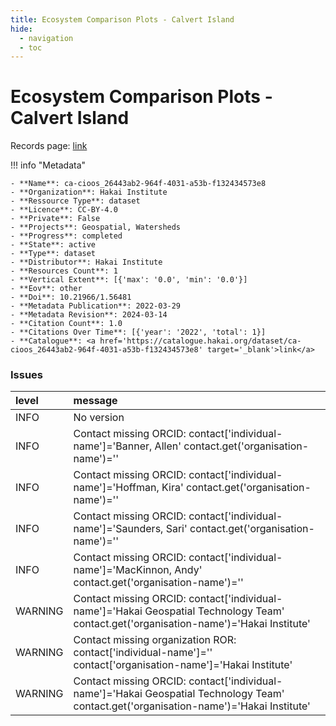 ```yaml
---
title: Ecosystem Comparison Plots - Calvert Island
hide:
  - navigation
  - toc
---
```


# Ecosystem Comparison Plots - Calvert Island

Records page: <a href='https://catalogue.hakai.org/dataset/ca-cioos_26443ab2-964f-4031-a53b-f132434573e8' target='_blank'>link</a>

<div id='map'></div>

!!! info "Metadata"
    
    - **Name**: ca-cioos_26443ab2-964f-4031-a53b-f132434573e8 
    - **Organization**: Hakai Institute 
    - **Ressource Type**: dataset 
    - **Licence**: CC-BY-4.0 
    - **Private**: False 
    - **Projects**: Geospatial, Watersheds 
    - **Progress**: completed 
    - **State**: active 
    - **Type**: dataset 
    - **Distributor**: Hakai Institute 
    - **Resources Count**: 1 
    - **Vertical Extent**: [{'max': '0.0', 'min': '0.0'}] 
    - **Eov**: other 
    - **Doi**: 10.21966/1.56481 
    - **Metadata Publication**: 2022-03-29 
    - **Metadata Revision**: 2024-03-14 
    - **Citation Count**: 1.0 
    - **Citations Over Time**: [{'year': '2022', 'total': 1}] 
    - **Catalogue**: <a href='https://catalogue.hakai.org/dataset/ca-cioos_26443ab2-964f-4031-a53b-f132434573e8' target='_blank'>link</a> 

### Issues

| level   | message                                                                                                                                 |
|:--------|:----------------------------------------------------------------------------------------------------------------------------------------|
| INFO    | No version                                                                                                                              |
| INFO    | Contact missing ORCID: contact['individual-name']='Banner, Allen' contact.get('organisation-name')=''                                   |
| INFO    | Contact missing ORCID: contact['individual-name']='Hoffman, Kira' contact.get('organisation-name')=''                                   |
| INFO    | Contact missing ORCID: contact['individual-name']='Saunders, Sari' contact.get('organisation-name')=''                                  |
| INFO    | Contact missing ORCID: contact['individual-name']='MacKinnon, Andy' contact.get('organisation-name')=''                                 |
| WARNING | Contact missing ORCID: contact['individual-name']='Hakai Geospatial Technology Team' contact.get('organisation-name')='Hakai Institute' |
| WARNING | Contact missing organization ROR:  contact['individual-name']='' contact['organisation-name']='Hakai Institute'                         |
| WARNING | Contact missing ORCID: contact['individual-name']='Hakai Geospatial Technology Team' contact.get('organisation-name')='Hakai Institute' |

<script>
   document.addEventListener("DOMContentLoaded", function() {
    var map = L.map('map').setView([51.505, -125.09], 5);
    L.tileLayer('https://tile.openstreetmap.org/{z}/{x}/{y}.png', {
        maxZoom: 19,
        attribution: '&copy; <a href="http://www.openstreetmap.org/copyright">OpenStreetMap</a>'
    }).addTo(map);
    var geojsonFeature = {
        "type": "Feature",
        "properties": {
            "name" : "Ecosystem Comparison Plots - Calvert Island"
        },
        "geometry": {'type': 'Polygon', 'coordinates': [[[-128.13903808593744, 51.626542529786036], [-127.97355651855466, 51.626542529786036], [-127.97355651855466, 51.67766477883444], [-128.13903808593744, 51.67766477883444], [-128.13903808593744, 51.626542529786036]]]}
    }
    L.geoJSON(geojsonFeature).addTo(map);
   })
</script>